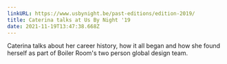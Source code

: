 ```yaml
---
linkURL: https://www.usbynight.be/past-editions/edition-2019/
title: Caterina talks at Us By Night '19
date: 2021-11-19T13:47:38.668Z
---
```

Caterina talks about her career history, how it all began and how she found herself as part of Boiler Room's two person global design team.